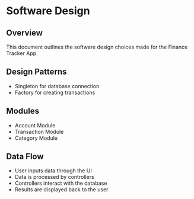 # Software Design

## Overview
This document outlines the software design choices made for the Finance Tracker App.

## Design Patterns
- Singleton for database connection
- Factory for creating transactions

## Modules
- Account Module
- Transaction Module
- Category Module

## Data Flow
- User inputs data through the UI
- Data is processed by controllers
- Controllers interact with the database
- Results are displayed back to the user